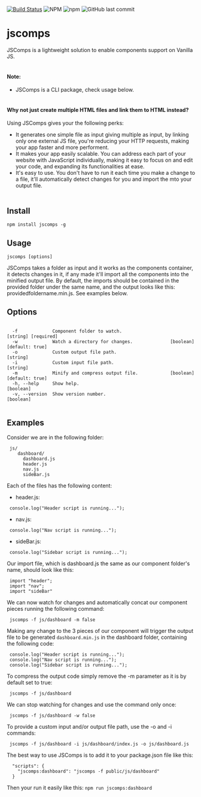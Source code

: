 [![Build Status](https://travis-ci.org/hamzaalalach/jscomps.svg?branch=master)](https://travis-ci.org/hamzaalalach/jscomps) ![NPM](https://img.shields.io/npm/l/jscomps) ![npm](https://img.shields.io/npm/v/jscomps) ![GitHub last commit](https://img.shields.io/github/last-commit/hamzaalalach/jscomps) <br />
# jscomps

JSComps is a lightweight solution to enable components support on Vanilla JS. <br /><br />

#### Note:
- JSComps is a CLI package, check usage below.<br /><br />

#### Why not just create multiple HTML files and link them to HTML instead?
Using JSComps gives your the following perks:

- It generates one simple file as input giving multiple as input, by linking only one external JS file, you're reducing your HTTP requests, making your app faster and more performent.
- It makes your app easily scalable. You can address each part of your website with JavaScript individually, making it easy to focus on and edit your code, and expanding its functionalities at ease.
- It's easy to use. You don't have to run it each time you make a change to a file, it'll automatically detect changes for you and import the mto your output file.<br /><br />

## Install
    npm install jscomps -g

## Usage
    jscomps [options]

  JSComps takes a folder as input and it works as the components container, it detects changes in it, if any made it'll import all the components into the minified output file. By default, the imports should be contained in the provided folder under the same name, and the output looks like this: providedfoldername.min.js. See examples below.
  
  
## Options

```

  -f             Component folder to watch.                        [string] [required]
  -w             Watch a directory for changes.              [boolean] [default: true]
  -o             Custom output file path.                                     [string]
  -i             Custom input file path.                                      [string]
  -m             Minify and compress output file.            [boolean] [default: true]
  -h, --help     Show help.                                                  [boolean]
  -v, --version  Show version number.                                        [boolean]
  
```
## Examples
Consider we are in the following folder:
```
 js/
    dashboard/
      dashboard.js
      header.js
      nav.js
      sideBar.js

```
Each of the files has the following content:
- header.js:
```
 console.log("Header script is running...");
```
- nav.js:
```
 console.log("Nav script is running...");
```
- sideBar.js:
```    
 console.log("Sidebar script is running...");
```

Our import file, which is dashboard.js the same as our component folder's name, should look like this:
```
 import "header";
 import "nav";
 import "sideBar"
```
We can now watch for changes and automatically concat our component pieces running the following command:
```     
 jscomps -f js/dashboard -m false
```
Making any change to the 3 pieces of our component will trigger the output file to be generated ```dashboard.min.js```  in the dashboard folder, containing the following code:

```
 console.log("Header script is running...");
 console.log("Nav script is running...");
 console.log("Sidebar script is running...");
```

To compress the output code simply remove the -m parameter as it is by default set to true:
```
 jscomps -f js/dashboard
```
We can stop watching for changes and use the command only once:
```
 jscomps -f js/dashboard -w false
```

To provide a custom input and/or output file path, use the -o and -i commands:
```
 jscomps -f js/dashboard -i js/dashboard/index.js -o js/dashboard.js
```

The best way to use JSComps is to add it to your package.json file like this: 
```
  "scripts": {
    "jscomps:dashboard": "jscomps -f public/js/dashboard"
  }
```
Then your run it easily like this:  ` npm run jscomps:dashboard `
